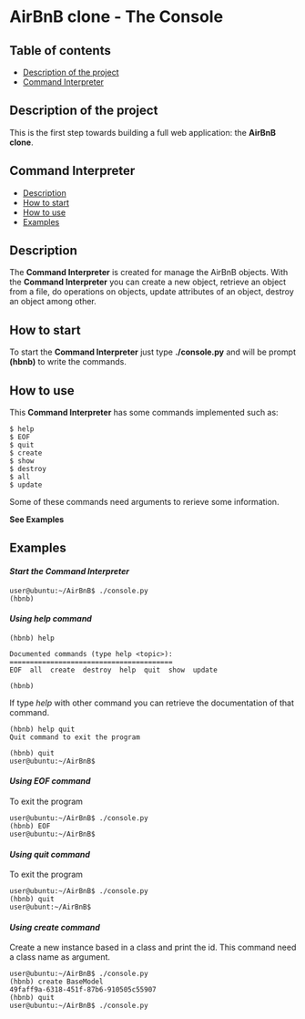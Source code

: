 # AirBnB clone - The Console

## Table of contents
* [Description of the project](#description-of-the-project)
* [Command Interpreter](#command-interpreter)

## Description of the project
This is the first step towards building a full web application: the **AirBnB clone**.

## Command Interpreter
* [Description](#description)
* [How to start](#how-to-start)
* [How to use](#how-to-use)
* [Examples](#examples)

## Description
The **Command Interpreter** is created for manage the AirBnB objects. With the **Command Interpreter** you can create a new object, retrieve an object from a file, do operations on objects, update attributes of an object, destroy an object among other.
 
 
 
## How to start
To start the **Command Interpreter** just type **./console.py** and will be prompt **(hbnb)** to write the commands.
 
 
 
## How to use
This **Command Interpreter** has some commands implemented such as:
 
```
$ help
$ EOF
$ quit
$ create
$ show
$ destroy
$ all
$ update
```
 
 
Some of these commands need arguments to rerieve some information.
 
**See Examples**
 
 
 
## Examples
 
#### *Start the Command Interpreter*
 
```
user@ubuntu:~/AirBnB$ ./console.py
(hbnb)
```
 
 
#### *Using help command*
 
```
(hbnb) help

Documented commands (type help <topic>):
========================================
EOF  all  create  destroy  help  quit  show  update

(hbnb)
```
 
If type *help* with other command you can retrieve the documentation of that command.
```
(hbnb) help quit
Quit command to exit the program

(hbnb) quit
user@ubuntu:~/AirBnB$
```
 
 
#### *Using EOF command*
To exit the program
 
```
user@ubuntu:~/AirBnB$ ./console.py
(hbnb) EOF
user@ubuntu:~/AirBnB$
```
 
 
#### *Using quit command*
To exit the program
 
```
user@ubuntu:~/AirBnB$ ./console.py
(hbnb) quit
user@ubunt:~/AirBnB$
```
 
 
#### *Using create command*
Create a new instance based in a class and print the id. This command need a class name as argument.
 
```
user@ubuntu:~/AirBnB$ ./console.py
(hbnb) create BaseModel
49faff9a-6318-451f-87b6-910505c55907
(hbnb) quit
user@ubuntu:~/AirBnB$ ./console.py
```
